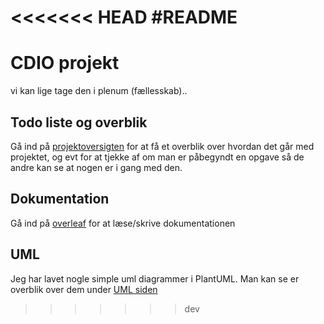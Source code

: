 <<<<<<< HEAD
#README
=======
# CDIO projekt
vi kan lige tage den i plenum (fællesskab)..

## Todo liste og overblik
Gå ind på [projektoversigten](projects/) for at få et overblik over hvordan det går med projektet, og evt for at tjekke af om man er påbegyndt en opgave så de andre kan se at nogen er i gang med den.

## Dokumentation
Gå ind på [overleaf](https://www.overleaf.com/project/5d9245ec8a5a520001fe8912) for at læse/skrive dokumentationen

## UML
Jeg har lavet nogle simple uml diagrammer i PlantUML. Man kan se er overblik over dem under [UML siden](UML/ "UML siden")

>>>>>>> dev
